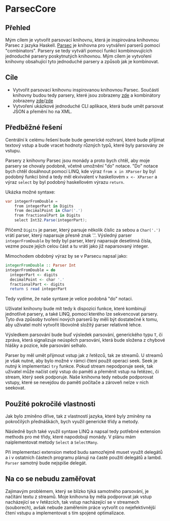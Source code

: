 # ParsecCore

## Přehled

Mým cílem je vytvořit parsovací knihovnu, která je inspirována knihovnou Parsec z jazyka Haskell. [Parsec](https://hackage.haskell.org/package/parsec) je knihovna pro vytváření parserů pomocí "combinators". Parsery se tedy vytváří pomocí funkcí kombinovujících jednoduché parsery poskytnutých knihovnou. Mým cílem je vytvoření knihovny obsahující tyto jednoduché parsery a způsob jak je kombinovat.

## Cíle

- Vytvořit parsovací knihovnu inspirovanou knihovnou Parsec. Součástí knihovny budou tedy parsery, které jsou zobrazeny [zde](https://hackage.haskell.org/package/parsec-3.1.15.1/docs/Text-Parsec-Char.html) a kombinátory zobrazeny [zde](https://hackage.haskell.org/package/parsec-3.1.15.1/docs/Text-Parsec-Combinator.html)/[zde](https://hackage.haskell.org/package/parsec-3.1.15.1/docs/Text-Parsec.html#g:2)
- Vytvoření ukázkové jednoduché CLI aplikace, která bude umět parsovat JSON a přemění ho na XML.

## Předběžné řešení

Centrální k celému řešení bude bude generické rozhraní, které bude příjimat textový vstup a bude vracet hodnoty různých typů, které byly parsovány ze vstupu.

Parsery z knihovny Parsec jsou monády a proto bych chtěl, aby moje parsery se chovaly podobně, včetně umožnění "do" notace. "Do" notace bych chtěl dosáhnout pomocí LINQ, kde výraz `from x in XParser` by byl podobný funkci bind a tedy měl ekvivalent v haskellovém `x <- XParser` a výraz `select` by byl podobný haskellovém výrazu `return`.

Ukázka možné syntaxe:

```csharp
var integerFromDouble = 
    from integerPart in Digits
    from decimalPoint in Char('.')
    from fractionalPart in Digits
    select Int32.Parse(integerPart);
```

Přičemž `Digits` je parser, který parsuje několik číslic za sebou a `Char('.')` vrátí parser, který naparsuje přesně znak '.'. Výsledný parser `integerFromDouble` by tedy byl parser, který naparsuje desetinná čísla, vezme pouze jejich celou část a tu vrátí jako již naparsovaný integer.

Mimochodem obdobný výraz by se v Parsecu napsal jako:

```haskell
integerFromDouble :: Parser Int
integerFromDouble = do
  integerPart <- digits
  decimalPoint <- char '.'
  fractionalPart <- digits
  return $ read integerPart
```

Tedy vydíme, že naše syntaxe je velice podobná "do" notaci.

Uživatel knihovny bude mít tedy k dispozici funkce, které kombinují jednotlivé parsery, a také LINQ, pomocí kterého lze sekvencovat parsery. Tyto dva způsoby tvoření nových parserů by měli být dostatečné k tomu, aby uživatel mohl vytvořit libovolně složitý parser relativně lehce.

Výsledkem parsování bude buď výsledek parsování, generického typu `T`, či zpráva, která signalizuje neúspěch parsování, která bude složena z chybové hlášky a pozice, kde parsování selhalo.

Parser by měl umět přijmout vstup jak z řetězců, tak ze streamů. U streamů je však nutné, aby bylo možné v rámci čtení použít operaci seek. Seek je nutný k implementaci `try` funkce. Pokud stream nepodporuje seek, tak uživatel může načíst celý vstup do paměti a přeměnit vstup na řetězec, či stream, který seek podporuje. Naše knihovna tedy nebude podporovat vstupy, které se nevejdou do paměti počítače a zároveň nelze v nich seekovat.

## Použité pokročilé vlastnosti

Jak bylo zmíněno dříve, tak z vlastností jazyka, které byly zmíněny na pokročilých přednáškách, bych využil generické třídy a metody.

Následně bych také využil syntaxe LINQ a napsal tedy potřebné extension methods pro mé třidy, které napodobují monády. V plánu mám naiplementovat metody `Select` a `SelectMany`.

Při implementaci extension metod budu samozřejmě muset využít delegátů a i v ostatních částech programu plánuji na časté použití delegátů a lambd. `Parser` samotný bude nejspíše delegát.

## Na co se nebudu zaměřovat

Zajímavým problémem, který se blízko týká samotného parsování, je načítání textu z streamů. Moje knihovna by měla podporovat jak vstup nacházející se v řetězcích, tak vstup nacházející se v streamech (souborech), avšak nebude zaměřením práce vytvořit co nejefektivnější čtení vstupu a implementovat s tím spojené optimalizace.
